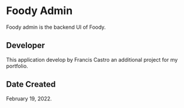 # Foody Admin

Foody admin is the backend UI of Foody.

## Developer

This application develop by Francis Castro an additional project for my portfolio.

## Date Created

February 19, 2022.
